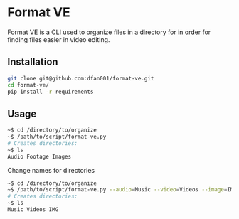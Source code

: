 # Format VE

Format VE is a CLI used to organize files in a directory for in order for finding files easier in video editing.

## Installation

```bash
git clone git@github.com:dfan001/format-ve.git
cd format-ve/
pip install -r requirements
```

## Usage

```bash
~$ cd /directory/to/organize
~$ /path/to/script/format-ve.py
# Creates directories: 
~$ ls
Audio Footage Images
```

Change names for directories
```bash
~$ cd /directory/to/organize
~$ /path/to/script/format-ve.py --audio=Music --video=Videos --image=IMG
# Creates directories: 
~$ ls
Music Videos IMG
```